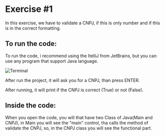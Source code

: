 # Exercise #1

In this exercise, we have to validate a CNPJ, if this is only number and if this is in the correct formatting.

## To run the code:

To run the code, i recommend using the ItelliJ from JetBrains, but you can use any program that support Java language.

![Terminal](/Estagio/https://github.com/fehnicchio/Estagio/blob/main/cnpj-terminal.jpg)

After run the project, it will ask you for a CNPJ, than press ENTER.


After running, it will print if the CNPJ is correct (True) or not (False).

## Inside the code:

When you open the code, you will that have two Class of Java(Main and CNPJ), in Main you will see the "main" control, tha calls the method of validate the CNPJ, so, in the CNPJ class you will see the functional part.


